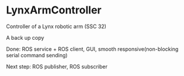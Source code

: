 LynxArmController
=================

Controller of a Lynx robotic arm (SSC 32)

A back up copy

Done: ROS service + ROS client, GUI, smooth responsive(non-blocking serial command sending)

Next step: ROS publisher, ROS subscriber


